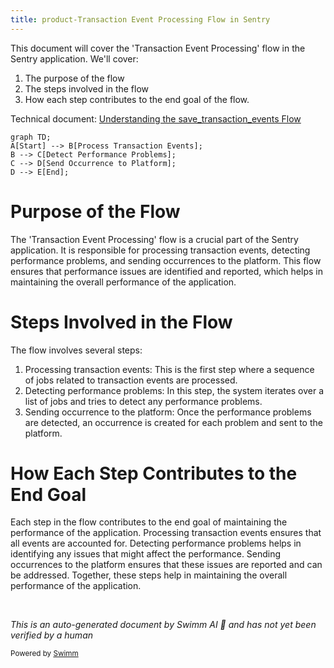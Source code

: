 ```yaml
---
title: product-Transaction Event Processing Flow in Sentry
---
```

This document will cover the 'Transaction Event Processing' flow in the Sentry application. We'll cover:

1. The purpose of the flow
2. The steps involved in the flow
3. How each step contributes to the end goal of the flow.

Technical document: <SwmLink doc-title="Understanding the save_transaction_events Flow">[Understanding the save_transaction_events Flow](/.swm/understanding-the-save_transaction_events-flow.nuw0gegu.sw.md)</SwmLink>

```mermaid
graph TD;
A[Start] --> B[Process Transaction Events];
B --> C[Detect Performance Problems];
C --> D[Send Occurrence to Platform];
D --> E[End];
```

# Purpose of the Flow

The 'Transaction Event Processing' flow is a crucial part of the Sentry application. It is responsible for processing transaction events, detecting performance problems, and sending occurrences to the platform. This flow ensures that performance issues are identified and reported, which helps in maintaining the overall performance of the application.

# Steps Involved in the Flow

The flow involves several steps:

1. Processing transaction events: This is the first step where a sequence of jobs related to transaction events are processed.
2. Detecting performance problems: In this step, the system iterates over a list of jobs and tries to detect any performance problems.
3. Sending occurrence to the platform: Once the performance problems are detected, an occurrence is created for each problem and sent to the platform.

# How Each Step Contributes to the End Goal

Each step in the flow contributes to the end goal of maintaining the performance of the application. Processing transaction events ensures that all events are accounted for. Detecting performance problems helps in identifying any issues that might affect the performance. Sending occurrences to the platform ensures that these issues are reported and can be addressed. Together, these steps help in maintaining the overall performance of the application.

&nbsp;

*This is an auto-generated document by Swimm AI 🌊 and has not yet been verified by a human*

<SwmMeta version="3.0.0" repo-id="Z2l0aHViJTNBJTNBc2VudHJ5LWRlbW8lM0ElM0FTd2ltbS1EZW1v" repo-name="sentry-demo" doc-type="product-flows"><sup>Powered by [Swimm](/)</sup></SwmMeta>
